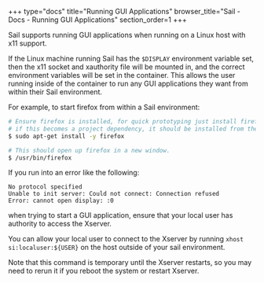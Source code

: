 +++
type="docs"
title="Running GUI Applications"
browser_title="Sail - Docs - Running GUI Applications"
section_order=1
+++


Sail supports running GUI applications when running on a Linux host with x11 support.

If the Linux machine running Sail has the `$DISPLAY` environment variable set, then the
x11 socket and xauthority file will be mounted in, and the correct environment variables
will be set in the container. This allows the user running inside of the container to run
any GUI applications they want from within their Sail environment.

For example, to start firefox from within a Sail environment:
```bash
# Ensure firefox is installed, for quick prototyping just install firefox from the terminal, but
# if this becomes a project dependency, it should be installed from the project's `.sail/Dockerfile`.
$ sudo apt-get install -y firefox

# This should open up firefox in a new window.
$ /usr/bin/firefox
```

If you run into an error like the following:
```
No protocol specified
Unable to init server: Could not connect: Connection refused
Error: cannot open display: :0
```
when trying to start a GUI application, ensure that your local user has authority to access
the Xserver.

You can allow your local user to connect to the Xserver by running `xhost si:localuser:${USER}`
on the host outside of your sail environment.

Note that this command is temporary until the Xserver restarts, so you may need to rerun it if you
reboot the system or restart Xserver.

